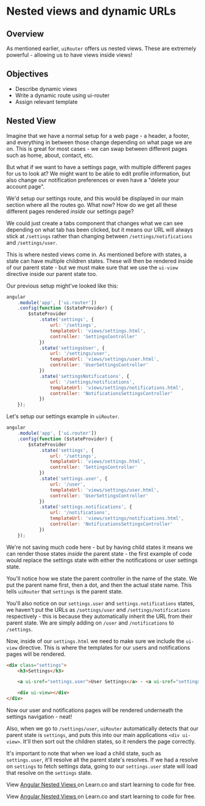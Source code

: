 # Nested views and dynamic URLs

## Overview

As mentioned earlier, `uiRouter` offers us nested views. These are extremely powerful - allowing us to have views inside views!

## Objectives

- Describe dynamic views
- Write a dynamic route using ui-router
- Assign relevant template

## Nested View

Imagine that we have a normal setup for a web page - a header, a footer, and everything in between those change depending on what page we are on. This is great for most cases - we can swap between different pages such as home, about, contact, etc.

But what if we want to have a settings page, with multiple different pages for us to look at? We might want to be able to edit profile information, but also change our notification preferences or even have a "delete your account page".

We'd setup our settings route, and this would be displayed in our main section where all the routes go. What now? How do we get all these different pages rendered *inside* our settings page?

We could just create a tabs component that changes what we can see depending on what tab has been clicked, but it means our URL will always stick at `/settings` rather than changing between `/settings/notifications` and `/settings/user`.

This is where nested views come in. As mentioned before with states, a state can have multiple children states. These will then be rendered inside of our parent state - but we must make sure that we use the `ui-view` directive inside our parent state too.

Our previous setup might've looked like this:

```js
angular
	.module('app', ['ui.router'])
	.config(function ($stateProvider) {
		$stateProvider
			.state('settings', {
				url: '/settings',
				templateUrl: 'views/settings.html',
				controller: 'SettingsController'
			})
			.state('settingsUser', {
                url: '/settings/user',
                templateUrl: 'views/settings/user.html',
                controller: 'UserSettingsController'
            })
            .state('settingsNotifications', {
                url: '/settings/notifications',
                templateUrl: 'views/settings/notifications.html',
                controller: 'NotificationsSettingsController'
            })
	});
```

Let's setup our settings example in `uiRouter`.

```js
angular
	.module('app', ['ui.router'])
	.config(function ($stateProvider) {
		$stateProvider
			.state('settings', {
				url: '/settings',
				templateUrl: 'views/settings.html',
				controller: 'SettingsController'
			})
			.state('settings.user', {
                url: '/user',
                templateUrl: 'views/settings/user.html',
                controller: 'UserSettingsController'
            })
            .state('settings.notifications', {
                url: '/notifications',
                templateUrl: 'views/settings/notifications.html',
                controller: 'NotificationsSettingsController'
            })
	});
```

We're not saving much code here - but by having child states it means we can render those states *inside* the parent state - the first example of code would replace the settings state with either the notifications or user settings state.

You'll notice how we state the parent controller in the name of the state. We put the parent name first, then a dot, and then the actual state name. This tells `uiRouter` that `settings` is the parent state.

You'll also notice on our `settings.user` and `settings.notifications` states, we haven't put the URLs as `/settings/user` and `/settings/notifications` respectively - this is because they automatically inherit the URL from their parent state. We are simply adding on `/user` and `/notifications` to `/settings`.

Now, inside of our `settings.html` we need to make sure we include the `ui-view` directive. This is where the templates for our users and notifications pages will be rendered.

```html
<div class="settings">
	<h3>Settings</h3>

	<a ui-sref="settings.user">User Settings</a> - <a ui-sref="settings.notifications">Notification Settings</a>

    <div ui-view></div>
</div>
```

Now our user and notifications pages will be rendered underneath the settings navigation - neat!

Also, when we go to `/settings/user`, `uiRouter` automatically detects that our parent state is `settings`, and puts this into our main applications `<div ui-view>`. It'll then sort out the children states, so it renders the page correctly.

It's important to note that when we load a child state, such as `settings.user`, it'll resolve all the parent state's resolves. If we had a resolve on `settings` to fetch settings data, going to our `settings.user` state will load that resolve on the `settings` state.
<p data-visibility='hidden'>View <a href='https://learn.co/lessons/angular-nested-views-readme'>Angular Nested Views </a> on Learn.co and start learning to code for free.</p>

<p class='util--hide'>View <a href='https://learn.co/lessons/angular-nested-views-readme'>Angular Nested Views </a> on Learn.co and start learning to code for free.</p>
